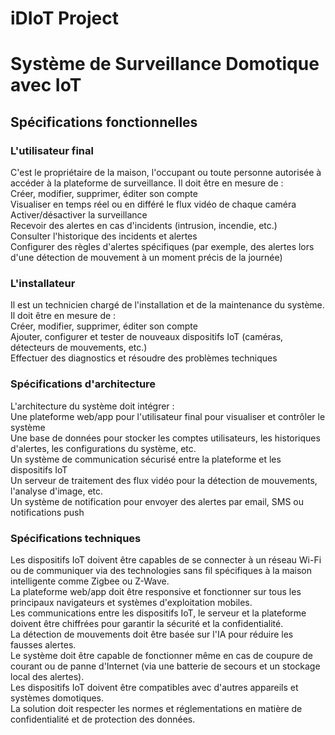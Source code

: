 # iDIoT Project

# Système de Surveillance Domotique avec IoT

## Spécifications fonctionnelles

### L'utilisateur final  

C'est le propriétaire de la maison, l'occupant ou toute personne autorisée à accéder à la plateforme de surveillance. Il doit
être en mesure de :  
Créer, modifier, supprimer, éditer son compte  
Visualiser en temps réel ou en différé le flux vidéo de chaque caméra  
Activer/désactiver la surveillance  
Recevoir des alertes en cas d'incidents (intrusion, incendie, etc.)  
Consulter l'historique des incidents et alertes  
Configurer des règles d'alertes spécifiques (par exemple, des alertes lors d'une détection de mouvement à un moment
précis de la journée)  

### L'installateur

Il est un technicien chargé de l'installation et de la maintenance du système. Il doit être en mesure de :  
Créer, modifier, supprimer, éditer son compte  
Ajouter, configurer et tester de nouveaux dispositifs IoT (caméras, détecteurs de mouvements, etc.)  
Effectuer des diagnostics et résoudre des problèmes techniques  

### Spécifications d'architecture  

L'architecture du système doit intégrer :  
Une plateforme web/app pour l'utilisateur final pour visualiser et contrôler le système  
Une base de données pour stocker les comptes utilisateurs, les historiques d'alertes, les configurations du système,
etc.  
Un système de communication sécurisé entre la plateforme et les dispositifs IoT  
Un serveur de traitement des flux vidéo pour la détection de mouvements, l'analyse d'image, etc.  
Un système de notification pour envoyer des alertes par email, SMS ou notifications push  

### Spécifications techniques  

Les dispositifs IoT doivent être capables de se connecter à un réseau Wi-Fi ou de communiquer via des technologies
sans fil spécifiques à la maison intelligente comme Zigbee ou Z-Wave.  
La plateforme web/app doit être responsive et fonctionner sur tous les principaux navigateurs et systèmes
d'exploitation mobiles.  
Les communications entre les dispositifs IoT, le serveur et la plateforme doivent être chiffrées pour garantir la sécurité
et la confidentialité.  
La détection de mouvements doit être basée sur l'IA pour réduire les fausses alertes.  
Le système doit être capable de fonctionner même en cas de coupure de courant ou de panne d'Internet (via une
batterie de secours et un stockage local des alertes).  
Les dispositifs IoT doivent être compatibles avec d'autres appareils et systèmes domotiques.  
La solution doit respecter les normes et réglementations en matière de confidentialité et de protection des données.  
